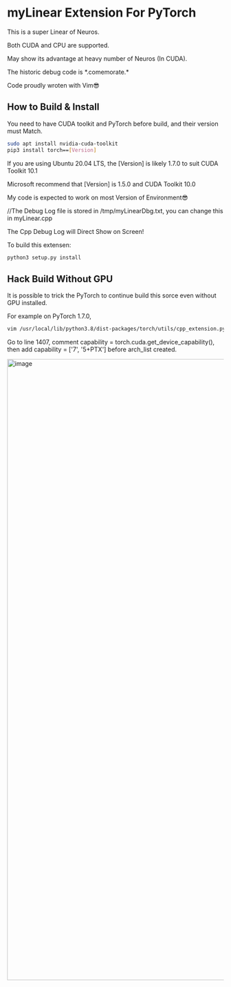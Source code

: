 # myLinear Extension For PyTorch

This is a super Linear of Neuros.

Both CUDA and CPU are supported.

May show its advantage at heavy number of Neuros (In CUDA).

The historic debug code is \*.comemorate.\* 

Code proudly wroten with Vim😎

## How to Build & Install

You need to have CUDA toolkit and PyTorch before build, and their version must Match.

```bash
sudo apt install nvidia-cuda-toolkit
pip3 install torch==[Version]
```

If you are using Ubuntu 20.04 LTS, the [Version] is likely 1.7.0 to suit CUDA Toolkit 10.1

Microsoft recommend that [Version] is 1.5.0 and CUDA Toolkit 10.0

My code is expected to work on most Version of Environment😎

//The Debug Log file is stored in /tmp/myLinearDbg.txt, you can change this in myLinear.cpp

The Cpp Debug Log will Direct Show on Screen!

To build this extensen:

```bash
python3 setup.py install
```

## Hack Build Without GPU

It is possible to trick the PyTorch to continue build this sorce even without GPU installed.

For example on PyTorch 1.7.0,

```bash
vim /usr/local/lib/python3.8/dist-packages/torch/utils/cpp_extension.py
```

Go to line 1407, comment capability = torch.cuda.get_device_capability(), then add capability = ['7', '5+PTX'] before arch_list created.

<img width="1440" alt="image" src="https://user-images.githubusercontent.com/74940000/171839610-a7618c24-387f-4d63-a8f5-c830f4025058.png">

